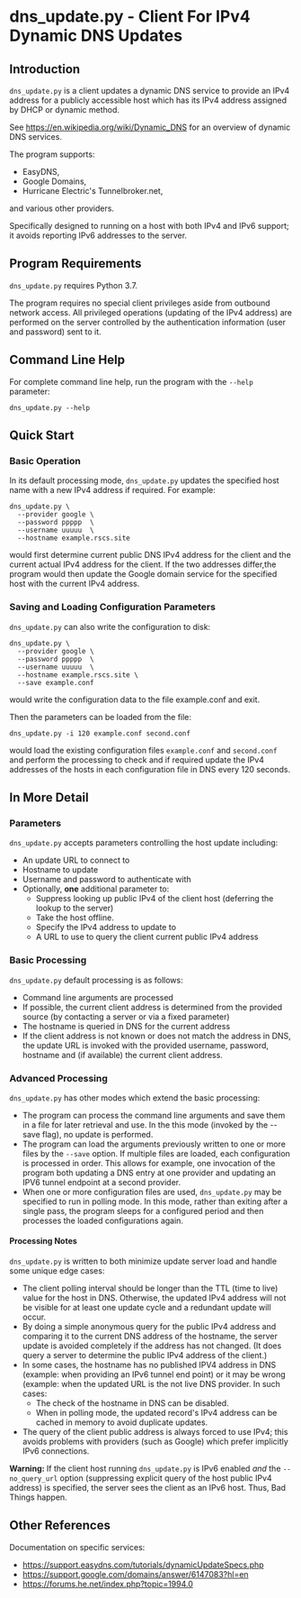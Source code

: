 # dns_update.py - Client For IPv4 Dynamic DNS Updates
## Introduction

`dns_update.py` is a client updates a dynamic DNS service to provide an IPv4 address for a   publicly accessible host which has its IPv4 address assigned by DHCP or dynamic method.

See https://en.wikipedia.org/wiki/Dynamic_DNS for an overview of dynamic DNS services.

The program supports:
- EasyDNS,
- Google Domains,
- Hurricane Electric's Tunnelbroker.net,

and various other providers.

Specifically designed to running on a host with both IPv4 and IPv6 support; it avoids reporting IPv6 addresses to the server.

## Program Requirements

`dns_update.py` requires Python 3.7.

The program requires no special client privileges aside from outbound network access. All privileged operations (updating of the IPv4 address) are performed on the server controlled by the authentication information (user and password) sent to it.

## Command Line Help

For complete command line help, run the program with the `--help` parameter:

    dns_update.py --help

## Quick Start

### Basic Operation

In its default processing mode, `dns_update.py` updates the specified host name with a new IPv4 address if required. For example:

    dns_update.py \
      --provider google \
      --password ppppp  \
      --username uuuuu  \
      --hostname example.rscs.site

would first determine current public DNS IPv4 address for the client and the current actual IPv4 address for the client. If the two addresses differ,the program would then update the Google domain service for the specified host with the current IPv4 address.

### Saving and Loading Configuration Parameters

`dns_update.py` can also write the configuration to disk:

    dns_update.py \
      --provider google \
      --password ppppp  \
      --username uuuuu  \
      --hostname example.rscs.site \
      --save example.conf

would write the configuration data to the file example.conf and exit.

Then the parameters can be loaded from the file:

    dns_update.py -i 120 example.conf second.conf

would load the existing configuration files `example.conf` and `second.conf` and perform the processing to check and if required update the IPv4 addresses of the hosts in each configuration file in DNS every 120 seconds.

## In More Detail

### Parameters

`dns_update.py` accepts parameters controlling the host update including:

- An update URL to connect to
- Hostname to update
- Username and password to authenticate with
- Optionally, **one** additional parameter to:
  - Suppress looking up public IPv4 of the client host (deferring the lookup to the server)
  - Take the host offline.
  - Specify the IPv4 address to update to
  - A URL to use to query the client current public IPv4 address

### Basic Processing

`dns_update.py` default processing is as follows:
- Command line arguments are processed
- If possible, the current client address is determined from the provided
source (by contacting a server or via a fixed parameter)
- The hostname is queried in DNS for the current address
- If the client address is not known or does not match the address in DNS,
the update URL is invoked with the provided username, password, hostname and
(if available) the current client address.

### Advanced Processing

`dns_update.py` has other modes which extend the basic processing:
- The program can process the command line arguments and save them in a file
for later retrieval and use. In the this mode (invoked by the --save
flag), no update is performed.
- The program can load the arguments previously written to one or more files
by the `--save` option. If multiple files are loaded, each configuration is
processed in order. This allows for example, one invocation of the program both updating a DNS entry at one provider and updating an IPV6 tunnel endpoint at a second provider.
- When one or more configuration files are used, `dns_update.py` may be specified to run in polling mode.  In this mode, rather than exiting after a single pass, the program sleeps for a configured period and then processes the loaded configurations again.

#### Processing Notes

`dns_update.py` is written to both minimize update server load and handle some unique edge cases:

- The client polling interval should be longer than the TTL (time to live) value for the host in DNS. Otherwise, the updated IPv4 address will not be visible for at least one update cycle and a redundant update will occur.
- By doing a simple anonymous query for the public IPv4 address and comparing
it to the current DNS address of the hostname, the server update is
avoided completely if the address has not changed. (It does query a server to determine the public IPv4 address of the client.)
- In some cases, the hostname has no published IPV4 address in DNS (example: when providing an IPv6 tunnel end point) or it may be wrong (example: when the updated URL is the not live DNS provider. In such cases:
   * The check of the hostname in DNS can be disabled.
   * When in polling mode, the updated record's IPv4 address can be cached in memory to avoid duplicate updates.
- The query of the client public address is always forced to use IPv4; this
avoids problems with providers (such as Google) which prefer implicitly IPv6
connections.

**Warning:** If the client host running `dns_update.py` is IPv6 enabled *and* the `--no_query_url` option (suppressing explicit query of the host public IPv4 address) is specified, the server sees the client as an IPv6 host. Thus, Bad Things happen.

## Other References

Documentation on specific services:

- https://support.easydns.com/tutorials/dynamicUpdateSpecs.php
- https://support.google.com/domains/answer/6147083?hl=en
- https://forums.he.net/index.php?topic=1994.0
